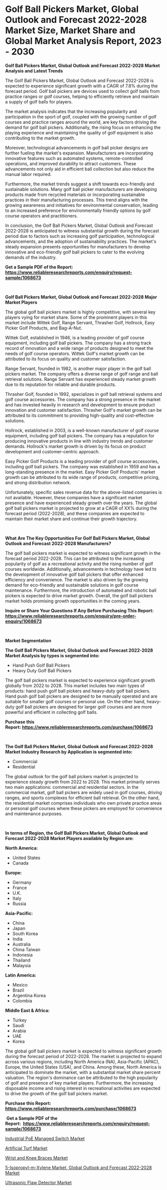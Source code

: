 <p><h1>Golf Ball Pickers Market, Global Outlook and Forecast 2022-2028 Market Size, Market Share and Global Market Analysis Report, 2023 - 2030</h1></p><p><strong>Golf Ball Pickers Market, Global Outlook and Forecast 2022-2028 Market Analysis and Latest Trends</strong></p>
<p><p>The Golf Ball Pickers Market, Global Outlook and Forecast 2022-2028 is expected to experience significant growth with a CAGR of 7.8% during the forecast period. Golf ball pickers are devices used to collect golf balls from practice ranges or golf courses, helping to efficiently retrieve and maintain a supply of golf balls for players.</p><p>The market analysis indicates that the increasing popularity and participation in the sport of golf, coupled with the growing number of golf courses and practice ranges around the world, are key factors driving the demand for golf ball pickers. Additionally, the rising focus on enhancing the playing experience and maintaining the quality of golf equipment is also contributing to the market growth.</p><p>Moreover, technological advancements in golf ball picker designs are further fueling the market's expansion. Manufacturers are incorporating innovative features such as automated systems, remote-controlled operations, and improved durability to attract customers. These advancements not only aid in efficient ball collection but also reduce the manual labor required.</p><p>Furthermore, the market trends suggest a shift towards eco-friendly and sustainable solutions. Many golf ball picker manufacturers are developing products made from recycled materials or incorporating sustainable practices in their manufacturing processes. This trend aligns with the growing awareness and initiatives for environmental conservation, leading to an increased preference for environmentally friendly options by golf course operators and practitioners.</p><p>In conclusion, the Golf Ball Pickers Market, Global Outlook and Forecast 2022-2028 is anticipated to witness substantial growth during the forecast period due to factors such as increasing golf participation, technological advancements, and the adoption of sustainability practices. The market's steady expansion presents opportunities for manufacturers to develop innovative and eco-friendly golf ball pickers to cater to the evolving demands of the industry.</p></p>
<p><strong>Get a Sample PDF of the Report:&nbsp; <a href="https://www.reliableresearchreports.com/enquiry/request-sample/1068673">https://www.reliableresearchreports.com/enquiry/request-sample/1068673</a></strong></p>
<p>&nbsp;</p>
<p><strong>Golf Ball Pickers Market, Global Outlook and Forecast 2022-2028 Major Market Players</strong></p>
<p><p>The global golf ball pickers market is highly competitive, with several key players vying for market share. Some of the prominent players in this market include Wittek Golf, Range Servant, Thrasher Golf, Hollrock, Easy Picker Golf Products, and Bag-A-Nut.</p><p>Wittek Golf, established in 1946, is a leading provider of golf course equipment, including golf ball pickers. The company has a strong track record of innovation and a wide range of products designed to meet the needs of golf course operators. Wittek Golf's market growth can be attributed to its focus on quality and customer satisfaction.</p><p>Range Servant, founded in 1982, is another major player in the golf ball pickers market. The company offers a diverse range of golf range and ball retrieval solutions. Range Servant has experienced steady market growth due to its reputation for reliable and durable products.</p><p>Thrasher Golf, founded in 1992, specializes in golf ball retrieval systems and golf course accessories. The company has a strong presence in the market and has invested heavily in research and development to ensure product innovation and customer satisfaction. Thrasher Golf's market growth can be attributed to its commitment to providing high-quality and cost-effective solutions.</p><p>Hollrock, established in 2003, is a well-known manufacturer of golf course equipment, including golf ball pickers. The company has a reputation for producing innovative products in line with industry trends and customer demands. Hollrock's market growth is driven by its focus on product development and customer-centric approach.</p><p>Easy Picker Golf Products is a leading provider of golf course accessories, including golf ball pickers. The company was established in 1959 and has a long-standing presence in the market. Easy Picker Golf Products' market growth can be attributed to its wide range of products, competitive pricing, and strong distribution network.</p><p>Unfortunately, specific sales revenue data for the above-listed companies is not available. However, these companies have a significant market presence and have experienced steady growth over the years. The global golf ball pickers market is projected to grow at a CAGR of XX% during the forecast period (2022-2028), and these companies are expected to maintain their market share and continue their growth trajectory.</p></p>
<p>&nbsp;</p>
<p><strong>What Are The Key Opportunities For Golf Ball Pickers Market, Global Outlook and Forecast 2022-2028 Manufacturers?</strong></p>
<p><p>The golf ball pickers market is expected to witness significant growth in the forecast period 2022-2028. This can be attributed to the increasing popularity of golf as a recreational activity and the rising number of golf courses worldwide. Additionally, advancements in technology have led to the development of innovative golf ball pickers that offer enhanced efficiency and convenience. The market is also driven by the growing demand for eco-friendly and sustainable solutions in golf course maintenance. Furthermore, the introduction of automated and robotic ball pickers is expected to drive market growth. Overall, the golf ball pickers market holds promising growth opportunities in the coming years.</p></p>
<p><strong>Inquire or Share Your Questions If Any Before Purchasing This Report: <a href="https://www.reliableresearchreports.com/enquiry/pre-order-enquiry/1068673">https://www.reliableresearchreports.com/enquiry/pre-order-enquiry/1068673</a></strong></p>
<p>&nbsp;</p>
<p><strong>Market Segmentation</strong></p>
<p><strong>The Golf Ball Pickers Market, Global Outlook and Forecast 2022-2028 Market Analysis by types is segmented into:</strong></p>
<p><ul><li>Hand Push Golf Ball Pickers</li><li>Heavy Duty Golf Ball Pickers</li></ul></p>
<p><p>The golf ball pickers market is expected to experience significant growth globally from 2022 to 2028. This market includes two main types of products: hand push golf ball pickers and heavy-duty golf ball pickers. Hand push golf ball pickers are designed to be manually operated and are suitable for smaller golf courses or personal use. On the other hand, heavy-duty golf ball pickers are designed for larger golf courses and are more powerful and efficient in collecting golf balls.</p></p>
<p><strong>Purchase this Report:&nbsp;<a href="https://www.reliableresearchreports.com/purchase/1068673">https://www.reliableresearchreports.com/purchase/1068673</a></strong></p>
<p>&nbsp;</p>
<p><strong>The Golf Ball Pickers Market, Global Outlook and Forecast 2022-2028 Market Industry Research by Application is segmented into:</strong></p>
<p><ul><li>Commercial</li><li>Residential</li></ul></p>
<p><p>The global outlook for the golf ball pickers market is projected to experience steady growth from 2022 to 2028. This market primarily serves two main applications: commercial and residential sectors. In the commercial market, golf ball pickers are widely used in golf courses, driving ranges, and sports complexes for efficient ball retrieval. On the other hand, the residential market comprises individuals who own private practice areas or personal golf courses where these pickers are employed for convenience and maintenance purposes.</p></p>
<p>&nbsp;</p>
<p><strong>In terms of Region, the Golf Ball Pickers Market, Global Outlook and Forecast 2022-2028 Market Players available by Region are:</strong></p>
<p>
    <p> <strong> North America: </strong>
        <ul>
            <li>United States</li>
            <li>Canada</li>
        </ul>
        </p> 
    <p> <strong> Europe: </strong>
        <ul>
            <li>Germany</li>
            <li>France</li>
            <li>U.K.</li>
            <li>Italy</li>
            <li>Russia</li>
        </ul>
        </p> 
    <p> <strong> Asia-Pacific: </strong>
        <ul>
            <li>China</li>
            <li>Japan</li>
            <li>South Korea</li>
            <li>India</li>
            <li>Australia</li>
            <li>China Taiwan</li>
            <li>Indonesia</li>
            <li>Thailand</li>
            <li>Malaysia</li>
        </ul>
        </p> 
    <p> <strong> Latin America: </strong>
        <ul>
            <li>Mexico</li>
            <li>Brazil</li>
            <li>Argentina Korea</li>
            <li>Colombia</li>
        </ul>
        </p> 
    <p> <strong> Middle East & Africa: </strong>
        <ul>
            <li>Turkey</li>
            <li>Saudi</li>
            <li>Arabia</li>
            <li>UAE</li>
            <li>Korea</li>
        </ul>
    </p>
    </p>
<p><p>The global golf ball pickers market is expected to witness significant growth during the forecast period of 2022-2028. The market is projected to expand across various regions, including North America (NA), Asia-Pacific (APAC), Europe, the United States (USA), and China. Among these, North America is anticipated to dominate the market, with a substantial market share percent valuation. The region's dominance can be attributed to the high popularity of golf and presence of key market players. Furthermore, the increasing disposable income and rising interest in recreational activities are expected to drive the growth of the golf ball pickers market.</p></p>
<p><strong>Purchase this Report: <a href="https://www.reliableresearchreports.com/purchase/1068673">https://www.reliableresearchreports.com/purchase/1068673</a></strong></p>
<p>&nbsp;<strong>Get a Sample PDF of the Report:&nbsp;&nbsp;<a href="https://www.reliableresearchreports.com/enquiry/request-sample/1068673">https://www.reliableresearchreports.com/enquiry/request-sample/1068673</a></strong></p>
<p><strong></strong></p>
<p><p><a href="https://www.reportprime.com/industrial-poe-managed-switch-r7042">Industrial PoE Managed Switch Market</a></p><p><a href="https://www.linkedin.com/pulse/artificial-turf-market-share-amp-new-trends-analysis-report-zjnif/">Artificial Turf Market</a></p><p><a href="https://www.reportprime.com/wrist-and-knee-braces-r8906">Wrist and Knee Braces Market</a></p><p><a href="https://github.com/RichRobinson5/Market-Research-Report-List-1/blob/main/5-isopropyl-m-xylene-market-global-outlook-and-forecast-2022-2028-market.md">5-Isopropyl-m-Xylene Market, Global Outlook and Forecast 2022-2028 Market</a></p><p><a href="https://medium.com/@sureshrainarp23/ultrasonic-flaw-detector-market-size-growth-forecast-2023-2030-584a8e852f09">Ultrasonic Flaw Detector Market</a></p></p>